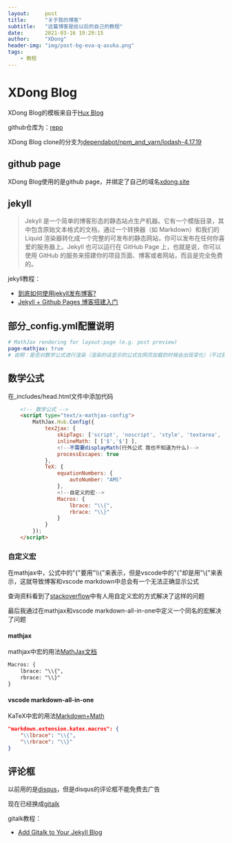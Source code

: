 ```yaml
---
layout:     post
title:      "关于我的博客"
subtitle:   "这篇博客是给以后的自己的教程"
date:       2021-03-16 19:29:15
author:     "XDong"
header-img: "img/post-bg-eva-q-asuka.png"
tags:
    - 教程
---
```



# XDong Blog

XDong Blog的模板来自于[Hux Blog](http://huangxuan.me/)

github仓库为：[repo](https://github.com/Huxpro/huxpro.github.io)

XDong Blog clone的分支为[dependabot/npm_and_yarn/lodash-4.17.19](https://github.com/Huxpro/huxpro.github.io/tree/dependabot/npm_and_yarn%2Flodash-4.17.19)

## github page

XDong Blog使用的是github page，并绑定了自己的域名[xdong.site](https://xdong.site/)

## jekyll

>Jekyll 是一个简单的博客形态的静态站点生产机器。它有一个模版目录，其中包含原始文本格式的文档，通过一个转换器（如 Markdown）和我们的 Liquid 渲染器转化成一个完整的可发布的静态网站，你可以发布在任何你喜爱的服务器上。Jekyll 也可以运行在 GitHub Page 上，也就是说，你可以使用 GitHub 的服务来搭建你的项目页面、博客或者网站，而且是完全免费的。

jekyll教程：

- [到底如何使用jekyll发布博客?](https://www.zhihu.com/question/35248182/answer/1081510662)
- [Jekyll + Github Pages 博客搭建入门](https://www.jianshu.com/p/9f198d5779e6)

## 部分_config.yml配置说明

```yml
# MathJax rendering for layout:page (e.g. post preview)
page-mathjax: true
# 说明：是否对数学公式进行渲染（渲染的话显示的公式在网页加载的时候会出现变化）（不过我现在还不知道有什么用）
```

## 数学公式

在_includes/head.html文件中添加代码

```html
    <!-- 数学公式 -->
    <script type="text/x-mathjax-config">
        MathJax.Hub.Config({
            tex2jax: {
                skipTags: ['script', 'noscript', 'style', 'textarea', 'pre', 'code'],
                inlineMath: [ ['$','$'] ],
                <!--不需要displayMath(行外公式 我也不知道为什么)-->
                processEscapes: true
            },
            TeX: {
                equationNumbers: {
                    autoNumber: "AMS"
                },
                <!--自定义的宏-->
                Macros: {
                    lbrace: "\\{",
                    rbrace: "\\}"
                }
            }
        });
    </script>
```

### 自定义宏

在mathjax中，公式中的"{"要用"\\\\{"来表示，但是vscode中的"{"却是用"\\{"来表示，这就导致博客和vscode markdown中总会有一个无法正确显示公式

查询资料看到了[stackoverflow](https://stackoverflow.com/questions/41312777/mathjax-curly-brackets-dont-show-up-using-jekyll/41312791)中有人用自定义宏的方式解决了这样的问题

最后我通过在mathjax和vscode markdown-all-in-one中定义一个同名的宏解决了问题

#### mathjax

mathjax中宏的用法[MathJax文档](http://docs.mathjax.org/en/latest/input/tex/macros.html)

```html
Macros: {
    lbrace: "\\{",
    rbrace: "\\}"
}
```

#### vscode markdown-all-in-one

KaTeX中宏的用法[Markdown+Math](https://marketplace.visualstudio.com/items?itemName=goessner.mdmath)

```json
"markdown.extension.katex.macros": {
    "\\lbrace": "\\{",
    "\\rbrace": "\\}"
}
```

## 评论框

以前用的是[disqus](https://disqus.com/)，但是disqus的评论框不能免费去广告

现在已经换成[gitalk](https://github.com/gitalk/gitalk)

gitalk教程：

- [Add Gitalk to Your Jekyll Blog](https://aerolith.ink/2018/08/25/Gitalk/)
